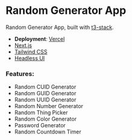 # Random Generator App

Random Generator App, built with [t3-stack](https://create.t3.gg).

- **Deployment**: [Vercel](https://vercel.com)
- [Next.js](https://nextjs.org)
- [Tailwind CSS](https://tailwindcss.com)
- [Headless UI](https://headlessui.com)

### Features:

- Random CUID Generator
- Random GUID Generator
- Random UUID Generator
- Random Number Generator
- Random Thing Picker
- Random Color Generator
- Password Generator
- Random Countdown Timer
